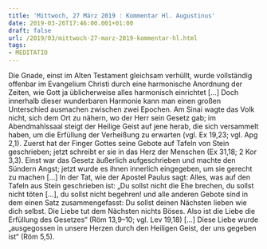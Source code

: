 ```yaml
---
title: 'Mittwoch, 27 März 2019 : Kommentar Hl. Augustinus'
date: 2019-03-26T17:46:00.001+01:00
draft: false
url: /2019/03/mittwoch-27-marz-2019-kommentar-hl.html
tags: 
- MEDITATIO
---
```


Die Gnade, einst im Alten Testament gleichsam verhüllt, wurde vollständig offenbar im Evangelium Christi durch eine harmonische Anordnung der Zeiten, wie Gott ja üblicherweise alles harmonisch einrichtet \[...\] Doch innerhalb dieser wunderbaren Harmonie kann man einen großen Unterschied ausmachen zwischen zwei Epochen. Am Sinai wagte das Volk nicht, sich dem Ort zu nähern, wo der Herr sein Gesetz gab; im Abendmahlssaal steigt der Heilige Geist auf jene herab, die sich versammelt haben, um die Erfüllung der Verheißung zu erwarten (vgl. Ex 19,23; vgl. Apg 2,1). Zuerst hat der Finger Gottes seine Gebote auf Tafeln von Stein geschrieben; jetzt schreibt er sie in das Herz der Menschen (Ex 31,18; 2 Kor 3,3). Einst war das Gesetz äußerlich aufgeschrieben und machte den Sündern Angst; jetzt wurde es ihnen innerlich eingegeben, um sie gerecht zu machen \[...\] In der Tat, wie der Apostel Paulus sagt: Alles, was auf den Tafeln aus Stein geschrieben ist: „Du sollst nicht die Ehe brechen, du sollst nicht töten \[...\], du sollst nicht begehren! und alle anderen Gebote sind in dem einen Satz zusammengefasst: Du sollst deinen Nächsten lieben wie dich selbst. Die Liebe tut dem Nächsten nichts Böses. Also ist die Liebe die Erfüllung des Gesetzes“ (Röm 13,9–10; vgl. Lev 19,18) \[...\] Diese Liebe wurde „ausgegossen in unsere Herzen durch den Heiligen Geist, der uns gegeben ist“ (Röm 5,5).